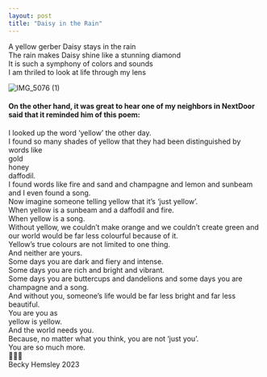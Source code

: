 ```yaml
---
layout: post
title: "Daisy in the Rain"
---
```


A yellow gerber Daisy stays in the rain<br>
The rain makes Daisy shine like a stunning diamond<br>
It is such a symphony of colors and sounds<br>
I am thriled to look at life through my lens<br>

![IMG_5076 (1)](https://github.com/kathybeyer/kathybeyer.github.io/assets/121460653/b53f085e-39cf-464a-8489-fb55f5be10f6)


#### On the other hand, it was great to hear one of my neighbors in NextDoor said that it reminded him of this poem:

I looked up the word ‘yellow’ the other day.<br> 
I found so many shades of yellow that they had been distinguished by words like<br> 
gold<br>
honey<br>
daffodil.<br>
I found words like fire and sand and champagne and lemon and sunbeam and I even found a song.<br>
Now imagine someone telling yellow that it’s ‘just yellow’.<br>
When yellow is a sunbeam and a daffodil and fire.<br>
When yellow is a song.<br>
Without yellow, we couldn’t make orange and we couldn’t create green and our world would be far less colourful because of it.<br>
Yellow’s true colours are not limited to one thing.<br>
And neither are yours.<br>
Some days you are dark and fiery and intense.<br>
Some days you are rich and bright and vibrant.<br>
Some days you are buttercups and dandelions and some days you are champagne and a song.<br>
And without you, someone’s life would be far less bright and far less beautiful.<br> 
You are you as <br>
yellow is yellow.<br>
And the world needs you.<br>
Because, no matter what you think, you are not ‘just you’.<br>
You are so much more.<br>
💛💛💛<br>
Becky Hemsley 2023<br>
